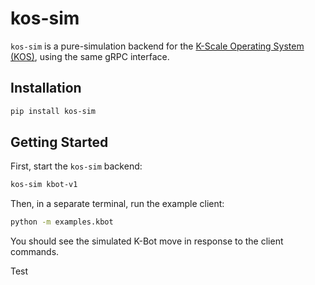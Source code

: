 # kos-sim

`kos-sim` is a pure-simulation backend for the [K-Scale Operating System (KOS)](https://github.com/kscalelabs/kos), using the same gRPC interface.

## Installation

```bash
pip install kos-sim
```

## Getting Started

First, start the `kos-sim` backend:

```bash
kos-sim kbot-v1
```

Then, in a separate terminal, run the example client:

```bash
python -m examples.kbot
```

You should see the simulated K-Bot move in response to the client commands.

Test